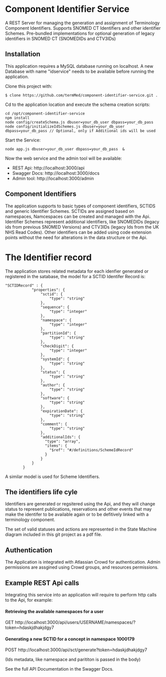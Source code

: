 # Component Identifier Service

A REST Server for managing the generation and assignment of Terminology Component Identifiers. Supports SNOMED CT Identifiers and other identifier Schemes. Pre-bundled implementations for optional generation of legacy identifiers in SNOMED CT (SNOMEDIDs and CTV3IDs)

## Installation

This application requires a MySQL database running on localhost. A new Database with name "idservice" needs to be available before running the application.

Clone this project with:

`$ clone https://github.com/termMed/component-identifier-service.git . `

Cd to the application location and execute the schema creation scripts:

```
cd /opt/component-identifier-service
npm install
node config/createSchema.js dbuser=your_db_user dbpass=your_db_pass
node config/initializeIdSchemes.js dbuser=your_db_user dbpass=your_db_pass // Optional, only if Additional ids will be used
```

Start the Service:

`node app.js dbuser=your_db_user dbpass=your_db_pass  &`

Now the web service and the admin tool will be available:

- REST Api: http://localhost:3000/api
- Swagger Docs: http://localhost:3000/docs
- Admin tool: http://localhost:3000/admin

## Component Identifiers

The application supports to basic types of component identifiers, SCTIDS and generic Identifier Schemes. SCTIDs are assigned based on namespaces, Namcespaces can be created and managed with the Api. Identifier Schemes represent additional identifiers, like SNOMEDIDs (legacy ids from previous SNOMED Versions) and CTV3IDs (legacy Ids from the UK NHS Read Codes). Other identifiers can be added using code extension points without the need for alterations in the data structure or the Api.

# The Identifier record

The application stores related metadata for each idenfier generated or registered in the satabase, the model for a SCTID Identifer Record is:

```
"SCTIDRecord" : {
            "properties": {
                "sctid": {
                    "type": "string"
                },
                "sequence": {
                    "type": "integer"
                },
                "namespace": {
                    "type": "integer"
                },
                "partitionId": {
                    "type": "string"
                },
                "checkDigit": {
                    "type": "integer"
                },
                "systemId": {
                    "type": "string"
                },
                "status": {
                    "type": "string"
                },
                "author": {
                    "type": "string"
                },
                "software": {
                    "type": "string"
                },
                "expirationDate": {
                    "type": "string"
                },
                "comment": {
                    "type": "string"
                },
                "additionalIds": {
                  "type": "array",
                  "items": {
                    "$ref": "#/definitions/SchemeIdRecord"
                  }
                }
            }
        }
```

A similar model is used for Scheme Identifiers.

## The identifiers life cyle

Identifiers are generated or regsitered using the Api, and they will change status to represent publications, reservations and other events that may make the identifer to be available again or to be defitively linked with a terminology component.

The set of valid statuses and actions are represented in the State Machine diagram included in this git project as a pdf file.

## Authentication

The Application is integrated with Atlassian Crowd for authentication. Admin permissions are assgined using Crowd groups, and resources permissions.

## Example REST Api calls

Integrating this service into an application will require to perform http calls to the Api, for example:

#### Retrieving the available namespaces for a user
GET http://localhost:3000/api/users/USERNAME/namespaces/?token=hdaskjdhakjdgy7

#### Generating a new SCTID for a concept in namespace 1000179
POST http://localhost:3000/api/sct/generate?token=hdaskjdhakjdgy7

(Ids metadata, like namespace and parititon is passed in the body)

See the full API Documentation in the Swagger Docs.
